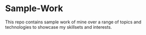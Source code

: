 # Sample-Work
This repo contains sample work of mine over a range of topics and technologies to showcase my skillsets and interests. 
